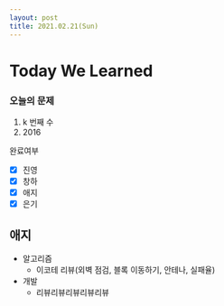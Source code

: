 ```yaml
---
layout: post
title: 2021.02.21(Sun)
---
```


# Today We Learned

###  오늘의 문제

1. k 번째 수
2. 2016

완료여부  
- [x] 진영 
- [x] 창하
- [x] 애지 
- [x] 은기

## 애지
- 알고리즘
  - 이코테 리뷰(외벽 점검, 블록 이동하기, 안테나, 실패율)
- 개발
  - 리뷰리뷰리뷰리뷰리뷰


